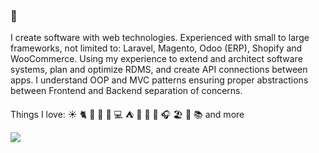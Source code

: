 ### 👋

I create software with web technologies.  Experienced with small to large frameworks, not limited to: Laravel, Magento, Odoo (ERP), Shopify and WooCommerce.  Using my experience to extend and architect software systems, plan and optimize RDMS, and create API connections between apps.  I understand OOP and MVC patterns ensuring proper abstractions between Frontend and Backend separation of concerns.

Things I love:
☀️ 🐈 🌌 🌠 🍻 💻 ⛺ 🔭 🏀 🎵 🎧 🏖️ 🍷 📚 and more

<img src="https://www.codewars.com/users/LeoNaN/badges/micro">
